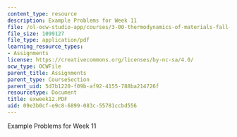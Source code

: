 ```yaml
---
content_type: resource
description: Example Problems for Week 11
file: /ol-ocw-studio-app/courses/3-00-thermodynamics-of-materials-fall-2002/09e3b0cfe9c86899083c55781ccbd556_exweek12.PDF
file_size: 1099127
file_type: application/pdf
learning_resource_types:
- Assignments
license: https://creativecommons.org/licenses/by-nc-sa/4.0/
ocw_type: OCWFile
parent_title: Assignments
parent_type: CourseSection
parent_uid: 5d7b1220-f09b-af92-4155-788ba214726f
resourcetype: Document
title: exweek12.PDF
uid: 09e3b0cf-e9c8-6899-083c-55781ccbd556
---
```

Example Problems for Week 11